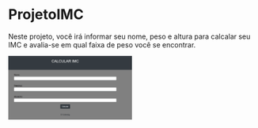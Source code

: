 # ProjetoIMC
Neste projeto, você irá informar seu nome, peso e altura para calcalar seu IMC e avalia-se em qual faixa de peso você se encontrar.

<a href="https://joaoduarte28.github.io/ProjetoIMC/"><img src=".\foto.png" width="250px"></a>

